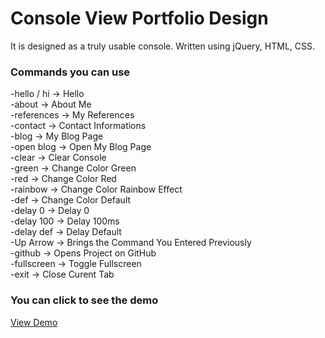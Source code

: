 # Console View Portfolio Design

It is designed as a truly usable console. Written using jQuery, HTML, CSS.

### Commands you can use

-hello / hi  -&gt; Hello<br>-about  -&gt; About Me<br>-references  -&gt; My References<br>-contact   -&gt; Contact Informations<br>-blog  -&gt; My Blog Page<br>-open blog  -&gt; Open My Blog Page<br>-clear  -&gt; Clear Console<br>-green -&gt; Change Color Green<br>-red -&gt; Change Color Red<br>-rainbow -&gt; Change Color Rainbow Effect<br>-def -&gt; Change Color Default<br>-delay 0 -&gt; Delay 0<br>-delay 100 -&gt; Delay 100ms<br>-delay def -&gt; Delay Default<br>-Up Arrow   -&gt; Brings the Command You Entered Previously<br>-github   -&gt; Opens Project on GitHub <br> -fullscreen -&gt; Toggle Fullscreen<br> -exit -&gt; Close Curent Tab<br>

### You can click to see the demo
<a target="_blank" href="https://console.bugra.work/">View Demo</a>
